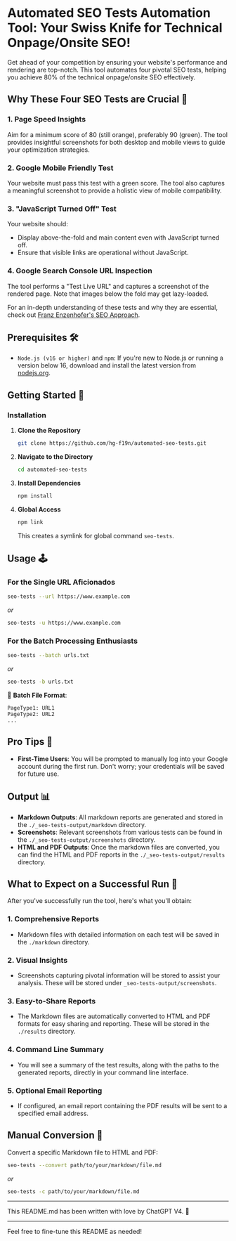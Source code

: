 # Automated SEO Tests Automation Tool: Your Swiss Knife for Technical Onpage/Onsite SEO!

Get ahead of your competition by ensuring your website's performance and rendering are top-notch. This tool automates four pivotal SEO tests, helping you achieve 80% of the technical onpage/onsite SEO effectively. 

## Why These Four SEO Tests are Crucial 🎯

### 1. Page Speed Insights 
Aim for a minimum score of 80 (still orange), preferably 90 (green). The tool provides insightful screenshots for both desktop and mobile views to guide your optimization strategies.

### 2. Google Mobile Friendly Test
Your website must pass this test with a green score. The tool also captures a meaningful screenshot to provide a holistic view of mobile compatibility.

### 3. "JavaScript Turned Off" Test
Your website should:

- Display above-the-fold and main content even with JavaScript turned off.
- Ensure that visible links are operational without JavaScript.

### 4. Google Search Console URL Inspection
The tool performs a "Test Live URL" and captures a screenshot of the rendered page. Note that images below the fold may get lazy-loaded.

For an in-depth understanding of these tests and why they are essential, check out [Franz Enzenhofer's SEO Approach](https://www.fullstackoptimization.com/a/seo-basics).

## Prerequisites 🛠

- `Node.js (v16 or higher)` and `npm`: If you're new to Node.js or running a version below 16, download and install the latest version from [nodejs.org](https://nodejs.org/).

## Getting Started 🚀

### Installation

1. **Clone the Repository**  
   ```bash
   git clone https://github.com/hg-f19n/automated-seo-tests.git
   ```

2. **Navigate to the Directory**  
   ```bash
   cd automated-seo-tests
   ```

3. **Install Dependencies**  
   ```bash
   npm install
   ```

4. **Global Access**  
   ```bash
   npm link
   ```

   This creates a symlink for global command `seo-tests`.

## Usage 🕹

### For the Single URL Aficionados

```bash
seo-tests --url https://www.example.com
```
_or_
```bash
seo-tests -u https://www.example.com
```

### For the Batch Processing Enthusiasts

```bash
seo-tests --batch urls.txt
```
_or_
```bash
seo-tests -b urls.txt
```

📝 **Batch File Format**:  
```
PageType1: URL1
PageType2: URL2
...
```

## Pro Tips 🌟

- **First-Time Users**: You will be prompted to manually log into your Google account during the first run. Don't worry; your credentials will be saved for future use.
  
## Output 📊

- **Markdown Outputs**: All markdown reports are generated and stored in the `./_seo-tests-output/markdown` directory.
- **Screenshots**: Relevant screenshots from various tests can be found in the `./_seo-tests-output/screenshots` directory.
- **HTML and PDF Outputs**: Once the markdown files are converted, you can find the HTML and PDF reports in the `./_seo-tests-output/results` directory.

## What to Expect on a Successful Run 🎉

After you've successfully run the tool, here's what you'll obtain:

### 1. Comprehensive Reports
- Markdown files with detailed information on each test will be saved in the `./markdown` directory.
  
### 2. Visual Insights
- Screenshots capturing pivotal information will be stored to assist your analysis. These will be stored under `_seo-tests-output/screenshots`.

### 3. Easy-to-Share Reports
- The Markdown files are automatically converted to HTML and PDF formats for easy sharing and reporting. These will be stored in the `./results` directory.

### 4. Command Line Summary
- You will see a summary of the test results, along with the paths to the generated reports, directly in your command line interface.

### 5. Optional Email Reporting
- If configured, an email report containing the PDF results will be sent to a specified email address.

## Manual Conversion 🔄

Convert a specific Markdown file to HTML and PDF:

```bash
seo-tests --convert path/to/your/markdown/file.md
```
_or_
```bash
seo-tests -c path/to/your/markdown/file.md
```



---

This README.md has been written with love by ChatGPT V4. 💖

---

Feel free to fine-tune this README as needed!